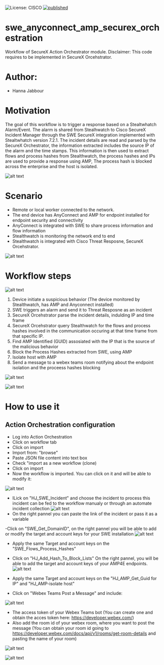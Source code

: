 ![License: CISCO](https://img.shields.io/badge/License-CISCO-blue.svg) [![published](https://static.production.devnetcloud.com/codeexchange/assets/images/devnet-published.svg)](https://developer.cisco.com/codeexchange/github/repo/aligarci/swc_amp_securex_orchestration)

# swe_anyconnect_amp_securex_orchestration
Workflow of SecureX Action Orchestrator module.
Disclaimer: This code requires to be implemented in SecureX Orcehstrator.
 
# Author:
- Hanna Jabbour
 

# Motivation
The goal of this workflow is to trigger a response based on a Stealtwhatch Alarm/Event. The alarm is shared from Stealhwatch to Cisco SecureX Incident Manager through the SWE SecureX integration implemented with Stealtwhatch version 7.2.1. The incident details are read and parsed by the SecureX Orchestrator, the information extracted includes the source IP of the alarm and the time stamps. This information is then used to extract flows and process hashes from Stealthwatch, the process hashes and IPs are used to provide a response using AMP, The process hash is blocked across the enterprise and the host is isolated.  


![alt text](https://github.com/hanjabbo/SWE_Anyconnect_AMP_SecureX_Orchestration/blob/master/Orchestration_.png) 



# Scenario
- Remote or local worker connected to the network.
- The end device has AnyConnect and AMP for endpoint installed for endpoint security and connectivity
- AnyConnect is integrated with SWE to share process information and flow information
- Stealthwatch is monitoring the network end to end
- Stealthwatch is integrated with Cisco Threat Resposne, SecureX Orcehstrator.


![alt text](https://github.com/hanjabbo/SWE_Anyconnect_AMP_SecureX_Orchestration/blob/master/scenario.png) 



# Workflow steps


![alt text](https://github.com/hanjabbo/SWE_Anyconnect_AMP_SecureX_Orchestration/blob/master/Steps_.png) 


1. Device initiate a suspicious behavior (The device monitored by Stealthwatch, has AMP and Anyconnect installed)
2. SWE triggers an alarm and send it to Threat Resposne as an incident
3. SecureX Orcehstrator parse the incident details, indulding IP and time frame
5. SecureX Orcehstrator query Stealthwatch for the flows and process hashes involved in the communication occuring at that time frame from that specific IP.
6. Find AMP Identified (GUID) assosiated with the IP that is the source of the malicious behavior
7. Block the Process Hashes extracted from SWE, using AMP
7. Isolate host with AMP 
8. Send a message to a webex teams room notifying about the endpoint isolation and the proceess hashes blocking


![alt text](https://github.com/hanjabbo/SWE_Anyconnect_AMP_SecureX_Orchestration/blob/master/Webex_Teams_.png) 


![alt text](https://github.com/hanjabbo/SWE_Anyconnect_AMP_SecureX_Orchestration/blob/master/Workflow_.png) 




# How to use it

## Action Orchestration configuration
- Log into Action Orchestration 
- Click on workflow tab
- Click on import
- Import from: "browse"
- Paste JSON file content into text box
- Check "import as a new workflow (clone)
- Click on import
- Now the workflow is imported. You can click on it and will be able to modify it:


![alt text](https://github.com/hanjabbo/SWE_Anyconnect_AMP_SecureX_Orchestration/blob/master/Workflow2_.png) 

- lLick on "HJ_SWE_Incident" and choose the incident to process this incident can be fed to the workflow manualy or through an automate incident collection
![alt text](https://github.com/hanjabbo/SWE_Anyconnect_AMP_SecureX_Orchestration/blob/master/Incident_.png)
- On the right pannel you can paste the link of the incident or pass it as a variable

-Click on "SWE_Get_DomainID", on the right pannel you will be able to add or modify the target and account keys for your SWE installation
![alt text](https://github.com/hanjabbo/SWE_Anyconnect_AMP_SecureX_Orchestration/blob/master/Domain_.png)
- Apply the same Target and account keys on  the "SWE_Flows_Process_Hashes"

- Click on "HJ_Add_Hash_To_Block_Lists" On the right pannel, you will be able to add the target and account keys of your AMP4E endpoints.
![alt text](https://github.com/hanjabbo/SWE_Anyconnect_AMP_SecureX_Orchestration/blob/master/HashBlock_.png) 
- Apply the same Target and account keys on  the "HJ_AMP_Get_Guid for IP" and "HJ_AMP-isolate host"


- Click on "Webex Teams Post a Message" and include:

![alt text](https://github.com/hanjabbo/SWE_Anyconnect_AMP_SecureX_Orchestration/blob/master/WebeXTeams2_.png) 


   - The access token of your Webex Teams bot (You can create one and obtain the acces token here: https://developer.webex.com/)
   - Also add the room id of your webex room, where you want to post the message (You can obtain your room id going to https://developer.webex.com/docs/api/v1/rooms/get-room-details and pasting the name of your room)
   

![alt text](https://github.com/aligarci/swc_amp_securex_orchestration/blob/master/id.png) 


![alt text](https://github.com/aligarci/swc_amp_securex_orchestration/blob/master/id2.png)


